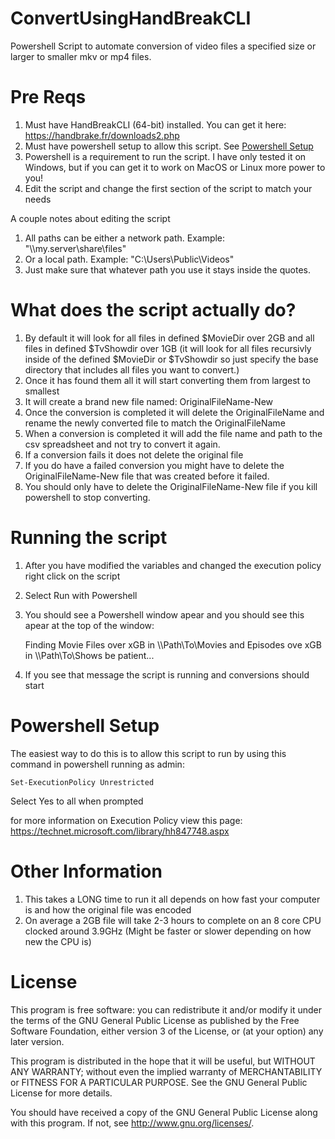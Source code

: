 # ConvertUsingHandBreakCLI
Powershell Script to automate conversion of video files a specified size or larger to smaller mkv or mp4 files.

# Pre Reqs
1. Must have HandBreakCLI (64-bit) installed.  You can get it here: <https://handbrake.fr/downloads2.php>
2. Must have powershell setup to allow this script.  See [Powershell Setup](https://github.com/Rocketcandy/ConvertUsingHandBreakCLI#powershell-setup)
3. Powershell is a requirement to run the script.  I have only tested it on Windows, but if you can get it to work on MacOS or Linux more power to you!
4. Edit the script and change the first section of the script to match your needs

A couple notes about editing the script

1. All paths can be either a network path.  Example: "\\\\my.server\share\files"
2. Or a local path.  Example: "C:\Users\Public\Videos"
3. Just make sure that whatever path you use it stays inside the quotes.
 
# What does the script actually do?

1. By default it will look for all files in defined $MovieDir over 2GB and all files in defined $TvShowdir over 1GB (it will look for all files recursivly inside of the defined $MovieDir or $TvShowdir so just specify the base directory that includes all files you want to convert.)
2. Once it has found them all it will start converting them from largest to smallest
3. It will create a brand new file named: OriginalFileName-New
4. Once the conversion is completed it will delete the OriginalFileName and rename the newly converted file to match the OriginalFileName
5. When a conversion is completed it will add the file name and path to the csv spreadsheet and not try to convert it again.
6. If a conversion fails it does not delete the original file
7. If you do have a failed conversion you might have to delete the OriginalFileName-New file that was created before it failed.
8. You should only have to delete the OriginalFileName-New file if you kill powershell to stop converting.

# Running the script
1. After you have modified the variables and changed the execution policy right click on the script
2. Select Run with Powershell
3. You should see a Powershell window apear and you should see this apear at the top of the window:

    Finding Movie Files over xGB in \\\\Path\To\Movies and Episodes ove xGB in \\\\Path\To\Shows be patient...

4. If you see that message the script is running and conversions should start

# Powershell Setup
The easiest way to do this is to allow this script to run by using this command in powershell running as admin:

    Set-ExecutionPolicy Unrestricted

Select Yes to all when prompted

for more information on Execution Policy view this page: <https://technet.microsoft.com/library/hh847748.aspx>

# Other Information

1. This takes a LONG time to run it all depends on how fast your computer is and how the original file was encoded
2. On average a 2GB file will take 2-3 hours to complete on an 8 core CPU clocked around 3.9GHz (Might be faster or slower depending on how new the CPU is)

# License

This program is free software: you can redistribute it and/or modify
it under the terms of the GNU General Public License as published by
the Free Software Foundation, either version 3 of the License, or
(at your option) any later version.

This program is distributed in the hope that it will be useful,
but WITHOUT ANY WARRANTY; without even the implied warranty of
MERCHANTABILITY or FITNESS FOR A PARTICULAR PURPOSE.  See the
GNU General Public License for more details.

You should have received a copy of the GNU General Public License
along with this program.  If not, see <http://www.gnu.org/licenses/>.
